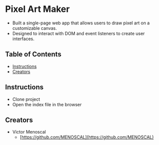 # Pixel Art Maker

* Built a single-page web app that allows users to draw pixel art on a customizable canvas.
* Designed to interact with DOM and event listeners to create user interfaces.

## Table of Contents

* [Instructions](#instructions)
* [Creators](#creators)

## Instructions

* Clone project
* Open the index file in the browser

## Creators

* Victor Menoscal
    - [https://github.com/MENOSCAL](https://github.com/MENOSCAL)